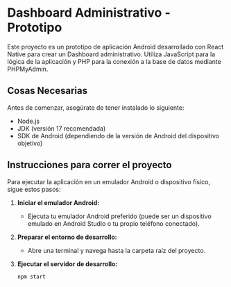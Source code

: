# Dashboard Administrativo - Prototipo

Este proyecto es un prototipo de aplicación Android desarrollado con React Native para crear un Dashboard administrativo. Utiliza JavaScript para la lógica de la aplicación y PHP para la conexión a la base de datos mediante PHPMyAdmin.

## Cosas Necesarias

Antes de comenzar, asegúrate de tener instalado lo siguiente:

- Node.js
- JDK (versión 17 recomendada)
- SDK de Android (dependiendo de la versión de Android del dispositivo objetivo)

## Instrucciones para correr el proyecto

Para ejecutar la aplicación en un emulador Android o dispositivo físico, sigue estos pasos:

1. **Iniciar el emulador Android:**

   - Ejecuta tu emulador Android preferido (puede ser un dispositivo emulado en Android Studio o tu propio teléfono conectado).

2. **Preparar el entorno de desarrollo:**

   - Abre una terminal y navega hasta la carpeta raíz del proyecto.

3. **Ejecutar el servidor de desarrollo:**

   ```bash
   npm start
